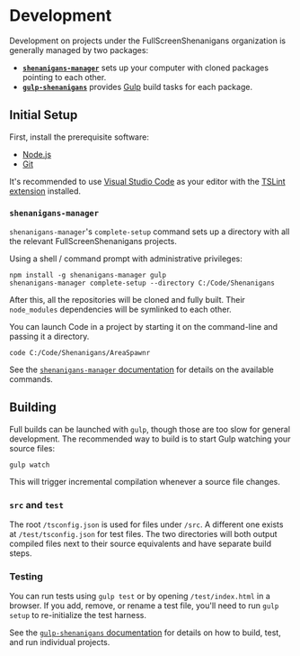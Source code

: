 # Development

Development on projects under the FullScreenShenanigans organization is generally managed by two packages:
* **[`shenanigans-manager`](https://github.com/FullScreenShenanigans/shenanigans-manager)** sets up your computer with cloned packages pointing to each other.
* **[`gulp-shenanigans`](https://github.com/FullScreenShenanigans/gulp-shenanigans)** provides [Gulp](http://gulpjs.com/) build tasks for each package.

## Initial Setup

First, install the prerequisite software:
* [Node.js](http://node.js.org)
* [Git](https://git-scm.com/downloads)

It's recommended to use [Visual Studio Code](https://code.visualstudio.com/) as your editor with the [TSLint extension](https://marketplace.visualstudio.com/items?itemName=eg2.tslint) installed.


### `shenanigans-manager`

`shenanigans-manager`'s `complete-setup` command sets up a directory with all the relevant FullScreenShenanigans projects.

Using a shell / command prompt with administrative privileges:

```shell
npm install -g shenanigans-manager gulp
shenanigans-manager complete-setup --directory C:/Code/Shenanigans
```

After this, all the repositories will be cloned and fully built.
Their `node_modules` dependencies will be symlinked to each other.

You can launch Code in a project by starting it on the command-line and passing it a directory.

```shell
code C:/Code/Shenanigans/AreaSpawnr
```

See the [`shenanigans-manager` documentation](https://github.com/FullScreenShenanigans/shenanigans-manager) for details on the available commands.

## Building

Full builds can be launched with `gulp`, though those are too slow for general development.
The recommended way to build is to start Gulp watching your source files:

```shell
gulp watch
```

This will trigger incremental compilation whenever a source file changes.

### `src` and `test`

The root `/tsconfig.json` is used for files under `/src`.
A different one exists at `/test/tsconfig.json` for test files.
The two directories will both output compiled files next to their source equivalents and have separate build steps.

### Testing

You can run tests using `gulp test` or by opening `/test/index.html` in a browser.
If you add, remove, or rename a test file, you'll need to run `gulp setup` to re-initialize the test harness.

See the [`gulp-shenanigans` documentation](https://github.com/FullScreenShenanigans/gulp-shenanigans/blob/master/README.md#builds) for details on how to build, test, and run individual projects.
